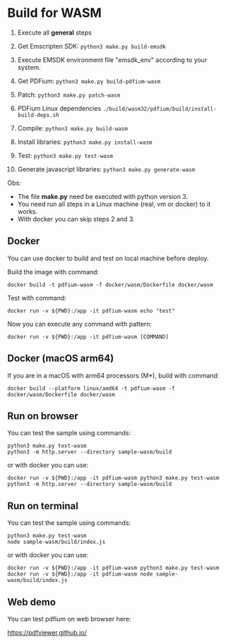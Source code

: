 # Build for WASM

1. Execute all **general** steps

2. Get Emscripten SDK:
```python3 make.py build-emsdk```

3. Execute EMSDK environment file "emsdk_env" according to your system.

4. Get PDFium:
```python3 make.py build-pdfium-wasm```

5. Patch:
```python3 make.py patch-wasm```

6. PDFium Linux dependencies
```./build/wasm32/pdfium/build/install-build-deps.sh```

7. Compile:
```python3 make.py build-wasm```

8. Install libraries:
```python3 make.py install-wasm```

9. Test:
```python3 make.py test-wasm```

10. Generate javascript libraries:
```python3 make.py generate-wasm```

Obs:
- The file **make.py** need be executed with python version 3.
- You need run all steps in a Linux machine (real, vm or docker) to it works.
- With docker you can skip steps 2 and 3.


## Docker

You can use docker to build and test on local machine before deploy.

Build the image with command:

```docker build -t pdfium-wasm -f docker/wasm/Dockerfile docker/wasm```

Test with command:

```docker run -v ${PWD}:/app -it pdfium-wasm echo "test"```

Now you can execute any command with pattern:

```docker run -v ${PWD}:/app -it pdfium-wasm [COMMAND]```

## Docker (macOS arm64)

If you are in a macOS with arm64 processors (M*), build with command:

```docker build --platform linux/amd64 -t pdfium-wasm -f docker/wasm/Dockerfile docker/wasm```

## Run on browser

You can test the sample using commands:

```
python3 make.py test-wasm
python3 -m http.server --directory sample-wasm/build
```

or with docker you can use:

```
docker run -v ${PWD}:/app -it pdfium-wasm python3 make.py test-wasm
python3 -m http.server --directory sample-wasm/build
```

## Run on terminal

You can test the sample using commands:

```
python3 make.py test-wasm
node sample-wasm/build/index.js
```

or with docker you can use:

```
docker run -v ${PWD}:/app -it pdfium-wasm python3 make.py test-wasm
docker run -v ${PWD}:/app -it pdfium-wasm node sample-wasm/build/index.js
```

## Web demo

You can test pdfium on web browser here:

https://pdfviewer.github.io/
